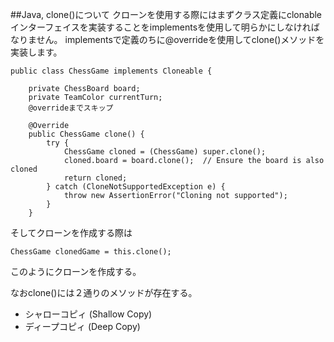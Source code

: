 ##Java, clone()について
クローンを使用する際にはまずクラス定義にclonableインターフェイスを実装することをimplementsを使用して明らかにしなければなりません。
implementsで定義のちに@overrideを使用してclone()メソッドを実装します。
```java:example.jav
public class ChessGame implements Cloneable {

    private ChessBoard board;
    private TeamColor currentTurn;
    @overrideまでスキップ

    @Override
    public ChessGame clone() {
        try {
            ChessGame cloned = (ChessGame) super.clone();
            cloned.board = board.clone();  // Ensure the board is also cloned
            return cloned;
        } catch (CloneNotSupportedException e) {
            throw new AssertionError("Cloning not supported");
        }
    }
```
そしてクローンを作成する際は
```java:example2.jav
ChessGame clonedGame = this.clone();
```
このようにクローンを作成する。

なおclone()には２通りのメソッドが存在する。
- シャローコピィ (Shallow Copy)
- ディープコピィ (Deep Copy)
